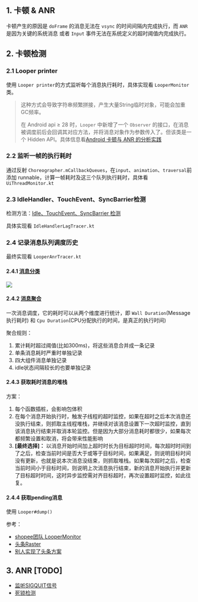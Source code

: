 ## 1. 卡顿 & ANR

卡顿产生的原因是 `doFrame` 的消息无法在 `vsync` 的时间间隔内完成执行，而 `ANR` 是因为关键的系统消息 或者 `Input` 事件无法在系统定义的超时阈值内完成执行。

## 2. 卡顿检测

### 2.1 Looper printer

使用 `Looper printer`的方式监听每个消息执行耗时，具体实现看 `LooperMonitor`类。

> 这种方式会导致字符串频繁拼接，产生大量String临时对象，可能会加重GC频率。
>
> 在 Android api ≥ 28 时，`Looper` 中新增了一个 `Observer` 的接口，在消息被调度前后会回调其对应方法，并将消息对象作为参数传入了。但该类是一个 Hidden API。具体信息看[Android 卡顿与 ANR 的分析实践](https://juejin.cn/post/7136008620658917407#heading-3)

### 2.2  监听一帧的执行耗时

通过反射 `Choreographer.mCallbackQueues`，在`input`、`animation`、`traversal`前添加 runnable，计算一帧耗时及这三个队列执行耗时，具体看 `UiThreadMonitor.kt`

### 2.3 IdleHandler、TouchEvent、SyncBarrier检测

检测方法：[Idle、TouchEvent、SyncBarrier 检测](https://mp.weixin.qq.com/s/3dubi2GVW_rVFZZztCpsKg)

具体实现看 `IdleHandlerLagTracer.kt`



### 2.4 记录消息队列调度历史 

最终实现看 `LooperAnrTracer.kt`

#### 2.4.1 [消息分类](https://juejin.cn/post/7136008620658917407#heading-6)

![](https://p3-juejin.byteimg.com/tos-cn-i-k3u1fbpfcp/568d367ff3b54e3591049f4819286397~tplv-k3u1fbpfcp-zoom-in-crop-mark:4536:0:0:0.awebp)

#### 2.4.2 [消息聚合](https://juejin.cn/post/6942665216781975582#heading-5)

一次消息调度，它的耗时可以从两个维度进行统计，即 `Wall Duration`(Message执行耗时) 和 `Cpu Duration`(CPU分配执行的时间，是真正的执行时间)

聚合规则：

1. 累计耗时超过阈值(比如300ms)，将这些消息合并成一条记录
2. 单条消息耗时严重时单独记录
3. 四大组件消息单独记录
4. idle状态间隔较长的也要单独记录



#### 2.4.3 获取耗时消息的堆栈

方案：

1. 每个函数插桩，会影响包体积
2. 在每个消息开始执行时，触发子线程的超时监控，如果在超时之后本次消息还没执行结束，则抓取主线程堆栈，并继续对该消息设置下一次超时监控，直到该消息执行结束并取消本轮监控。但是因为大部分消息耗时都很少，如果每次都频繁设置和取消，将会带来性能影响
3. **[最终选择]：** 以消息开始时间加上超时时长为目标超时时间，每次超时时间到了之后，检查当前时间是否大于或等于目标时间，如果满足，则说明目标时间没有更新，也就是说本次消息没结束，则抓取堆栈。如果每次超时之后，检查当前时间小于目标时间，则说明上次消息执行结束，新的消息开始执行并更新了目标超时时间，这时异步监控需对齐目标超时，再次设置超时监控，如此往复。

#### 2.4.4 获取pending消息

使用 `Looper#dump()`



参考：

* [shopee团队 LooperMonitor](https://juejin.cn/post/7136008620658917407#heading-8)
* [头条Raster](https://juejin.cn/post/6942665216781975582)
* [别人实现了头条方案](https://juejin.cn/post/7031834640034103304)

## 3. ANR [TODO]

* [监听SIGQUIT信号](https://mp.weixin.qq.com/s/fWoXprt2TFL1tTapt7esYg)
* [死锁检测](https://mp.weixin.qq.com/s/8hN9A5EpeRrTl4oHS8JV2A)